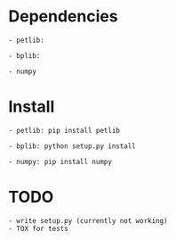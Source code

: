 
# Dependencies 
	- petlib: 

 	- bplib: 

 	- numpy



# Install 
	- petlib: pip install petlib

 	- bplib: python setup.py install

 	- numpy: pip install numpy



# TODO 
	- write setup.py (currently not working)
	- TOX for tests